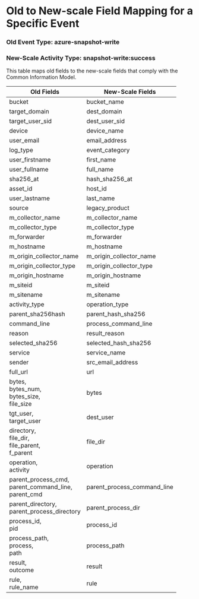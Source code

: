 Old to New-scale Field Mapping for a Specific Event
===================================================

### Old Event Type: azure-snapshot-write
### New-Scale Activity Type: snapshot-write:success

This table maps old fields to the new-scale fields that comply with the Common Information Model.

| Old Fields                                                | New-Scale Fields            |
| --------------------------------------------------------- | --------------------------- |
| bucket                                                    | bucket_name                 |
| target_domain                                             | dest_domain                 |
| target_user_sid                                           | dest_user_sid               |
| device                                                    | device_name                 |
| user_email                                                | email_address               |
| log_type                                                  | event_category              |
| user_firstname                                            | first_name                  |
| user_fullname                                             | full_name                   |
| sha256_at                                                 | hash_sha256_at              |
| asset_id                                                  | host_id                     |
| user_lastname                                             | last_name                   |
| source                                                    | legacy_product              |
| m_collector_name                                          | m_collector_name            |
| m_collector_type                                          | m_collector_type            |
| m_forwarder                                               | m_forwarder                 |
| m_hostname                                                | m_hostname                  |
| m_origin_collector_name                                   | m_origin_collector_name     |
| m_origin_collector_type                                   | m_origin_collector_type     |
| m_origin_hostname                                         | m_origin_hostname           |
| m_siteid                                                  | m_siteid                    |
| m_sitename                                                | m_sitename                  |
| activity_type                                             | operation_type              |
| parent_sha256hash                                         | parent_hash_sha256          |
| command_line                                              | process_command_line        |
| reason                                                    | result_reason               |
| selected_sha256                                           | selected_hash_sha256        |
| service                                                   | service_name                |
| sender                                                    | src_email_address           |
| full_url                                                  | url                         |
| bytes,<br>bytes_num,<br>bytes_size,<br>file_size          | bytes                       |
| tgt_user,<br>target_user                                  | dest_user                   |
| directory,<br>file_dir,<br>file_parent,<br>f_parent       | file_dir                    |
| operation,<br>activity                                    | operation                   |
| parent_process_cmd,<br>parent_command_line,<br>parent_cmd | parent_process_command_line |
| parent_directory,<br>parent_process_directory             | parent_process_dir          |
| process_id,<br>pid                                        | process_id                  |
| process_path,<br>process,<br>path                         | process_path                |
| result,<br>outcome                                        | result                      |
| rule,<br>rule_name                                        | rule                        |